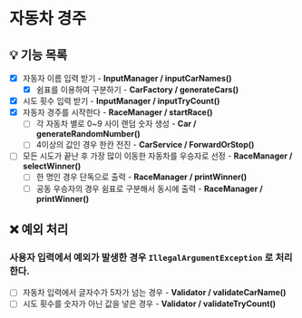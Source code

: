 # 자동차 경주

## 💡 기능 목록
- [x] 자동자 이름 입력 받기 - **InputManager / inputCarNames()**
    - [x] 쉼표를 이용하여 구분하기 - **CarFactory / generateCars()**
- [x] 시도 횟수 입력 받기 - **InputManager / inputTryCount()**
- [x] 자동자 경주를 시작한다 - **RaceManager / startRace()**
  - [ ] 각 자동차 별로 0~9 사이 랜덤 숫자 생성 - **Car / generateRandomNumber()**
  - [ ] 4이상의 값인 경우 한칸 전진 - **CarService / ForwardOrStop()**
- [ ] 모든 시도가 끝난 후 가장 많이 이동한 자동차를 우승자로 선정 - **RaceManager / selectWinner()**
  - [ ] 한 명인 경우 단독으로 출력 - **RaceManager / printWinner()**
  - [ ] 공동 우승자의 경우 쉼표로 구분해서 동시에 출력 - **RaceManager / printWinner()**

## ❌ 예외 처리
### 사용자 입력에서 예외가 발생한 경우 `IllegalArgumentException` 로 처리한다.
  - [ ] 자동차 입력에서 글자수가 5자가 넘는 경우 - **Validator / validateCarName()**
  - [ ] 시도 횟수를 숫자가 아닌 값을 넣은 경우 - **Validator / validateTryCount()**